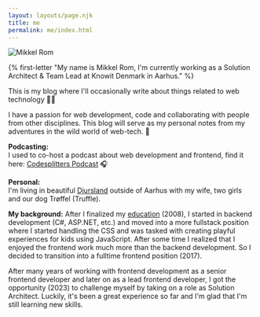 ```yaml
---
layout: layouts/page.njk
title: me
permalink: me/index.html
---
```

![Mikkel Rom](/images/mikkel.jpg)

{% first-letter "My name is Mikkel Rom, I'm currently working as a Solution Architect & Team Lead at Knowit Denmark in Aarhus." %}

This is my blog where I'll occasionally write about things related to web technology 👨‍💻

I have a passion for web development, code and collaborating with people from other disciplines.
This blog will serve as my personal notes from my adventures in the wild world of web-tech. 🐯

**Podcasting:**\
I used to co-host a podcast about web development and frontend, find it here: [Codesplitters Podcast](https://codesplitterspodcast.com/) 🎧

**Personal:**\
I'm living in beautiful [Djursland](https://www.google.com/maps/place/Syddjurs/@56.1955727,10.1815078,9z/data=!4m5!3m4!1s0x464dccd219bbdf69:0x3131bb713865bb9d!8m2!3d56.3163678!4d10.5265058) outside of Aarhus with my wife, two girls and our dog Trøffel (Truffle).

**My background:**
After I finalized my [education](https://da.wikipedia.org/wiki/Data-_og_kommunikationsuddannelsen#Datatekniker) (2008), I started in backend development (C#, ASP.NET, etc.) and moved 
into a more fullstack position where I started handling the CSS and was tasked with creating
 playful experiences for kids using JavaScript. After some time I realized that I enjoyed the frontend work much 
 more than the backend development. So I decided to transition into a fulltime frontend position (2017).

After many years of working with frontend development as a senior frontend developer and later on as a lead frontend developer, 
I got the opportunity (2023) to challenge myself by taking on a role as Solution Architect. Luckily, it's been a great experience so far and I'm glad that I'm still learning new skills.